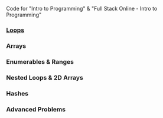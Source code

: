 Code for "Intro to Programming" & "Full Stack Online - Intro to Programming"

### [Loops](../1_IntroToProgramming/1_Loops)

### Arrays

### Enumerables & Ranges

### Nested Loops & 2D Arrays

### Hashes

### Advanced Problems
